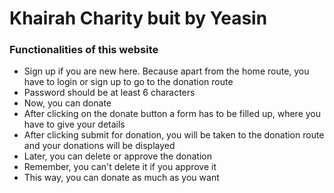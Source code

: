 # Khairah Charity buit by Yeasin

### Functionalities of this website

<ul>
    <li>Sign up if you are new here. Because apart from the home route, you have to login or sign up to go to the donation route</li>
    <li>Password should be at least 6 characters</li>
    <li>Now, you can donate</li>
    <li>After clicking on the donate button a form has to be filled up, where you have to give your details</li>
    <li>After clicking submit for donation, you will be taken to the donation route and your donations will be displayed</li>
    <li>Later, you can delete or approve the donation</li>
    <li>Remember, you can't delete it if you approve it</li>
    <li>This way, you can donate as much as you want</li>
</ul>

